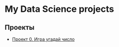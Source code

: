 # My Data Science projects

## Проекты

* [Проект 0. Игра угадай число](https://github.com/WhaleTRoll/DS_skillfactory/blob/main/ds_ex8.py)

